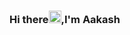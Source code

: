 ### Hi there<img src="https://raw.githubusercontent.com/TheDudeThatCode/TheDudeThatCode/master/Assets/Hi.gif" width="20" height="20">,I'm <b>Aakash<b>


<!--
**HiAakash/HiAakash** is a ✨ _special_ ✨ repository because its `README.md` (this file) appears on your GitHub profile.

Here are some ideas to get you started:

- 🔭 I’m currently working on ...
- 🌱 I’m currently learning ...
- 👯 I’m looking to collaborate on ...
- 🤔 I’m looking for help with ...
- 💬 Ask me about ...
- 📫 How to reach me: ...
- 😄 Pronouns: ...
- ⚡ Fun fact: ...
-->
